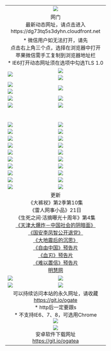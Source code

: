 ﻿<table>
  <tr></tr>
  <tr><td colspan=2 align=center><img src="https://cloud.githubusercontent.com/assets/11880933/13434984/f430fae2-e012-11e5-814f-c2df1e82b247.jpg" /></td></tr>
  <tr><td colspan=2 align=center>网门<br>最新动态网址，请点击进入
<br>https://dg73tq5s3dyhn.cloudfront.net
    </td>
  </tr>
  <tr>
    <td colspan=2 align=center>* 微信用户如无法打开，请先<br>点击右上角三个点，选择在浏览器中打开<br>苹果微信需手工复制到浏览器地址栏
    <br>* IE6打开动态网址须在选项中勾选TLS 1.0</td>
  </tr>
  <tr>
    <td rowspan=2><a href="https://dg73tq5s3dyhn.cloudfront.net/ogUP.aspx?name=11DKC.mp4&list=11DKC" target="_blank"><img src="https://dg73tq5s3dyhn.cloudfront.net/Up/11DKC1.jpg" /></a></td> 
    <td><div><a href="https://dg73tq5s3dyhn.cloudfront.net/ogUP.aspx?name=LRWS.mp4&list=LRWS" target="_blank"><img src="https://dg73tq5s3dyhn.cloudfront.net/Up/LRWS.jpg" /></a></td>
   </tr>
  <tr>
    <td><a href="https://dg73tq5s3dyhn.cloudfront.net/ogNiceVedio.aspx" target="_blank"><img src="https://dg73tq5s3dyhn.cloudfront.net/Up/11TGKDY.jpg" /></a></td>
  </tr>
  <tr>
    <td><a href="https://dg73tq5s3dyhn.cloudfront.net/ogUP.aspx?name=JQR.mp4&count=2" target="_blank"><img src="https://dg73tq5s3dyhn.cloudfront.net/Up/JQR.jpg" /></a></td>   
    <td rowspan=2><a href="https://dg73tq5s3dyhn.cloudfront.net/ogUP.aspx?name=JP.mp4&count=9" target="_blank"><img src="https://dg73tq5s3dyhn.cloudfront.net/Up/JP.jpg" /></td>
  </tr>
  <tr>
    <td><a href="https://dg73tq5s3dyhn.cloudfront.net/ogUP.aspx?name=WH.mp4" target="_blank"><img src="https://dg73tq5s3dyhn.cloudfront.net/Up/WH.jpg" /></a></td>
  </tr>
  <tr>
    <td><a href="https://dg73tq5s3dyhn.cloudfront.net/ogUP.aspx?name=SSZJ.mp4&list=SSZJ" target="_blank"><img src="https://dg73tq5s3dyhn.cloudfront.net/Up/SSZJ.jpg" /></a></td>
    <td><a href="https://dg73tq5s3dyhn.cloudfront.net/ogUP.aspx?name=1XQK.mp4&count=13" target="_blank"><img src="https://dg73tq5s3dyhn.cloudfront.net/Up/1XQK.jpg" /></a</td>
  </tr>
  <tr>
    <td><a href="https://dg73tq5s3dyhn.cloudfront.net/ogUP.aspx?name=ZY.mp4&count=2015|16" target="_blank"><img src="https://dg73tq5s3dyhn.cloudfront.net/Up/ZY.jpg" /></a</td>
    <td><a href="https://dg73tq5s3dyhn.cloudfront.net/ogUP.aspx?name=XTFY.mp4&count=B|2,A|24" target="_blank"><img src="https://dg73tq5s3dyhn.cloudfront.net/Up/XTFY.jpg" /></a></td>
  </tr>
  <tr height="40">
  </tr>
  <tr>
    <td><a href="https://dg73tq5s3dyhn.cloudfront.net/ogUP.aspx?name=4SQQ.mp4&list=4SQQ" target="_blank"><img src="https://dg73tq5s3dyhn.cloudfront.net/Up/4SQQ0.jpg"/></a></td>
    <td><a href="https://dg73tq5s3dyhn.cloudfront.net/ogUP.aspx?name=4SHQ.mp4&list=4SHQ" target="_blank"><img src="https://dg73tq5s3dyhn.cloudfront.net/Up/4SHQ0.jpg"/></a></td>
  </tr>
  <tr>
    <td><a href="https://dg73tq5s3dyhn.cloudfront.net/ogUP.aspx?name=4SZG.mp4&list=4SZG" target="_blank"><img src="https://dg73tq5s3dyhn.cloudfront.net/Up/4SZG0.jpg"/></a></td>
    <td><a href="https://dg73tq5s3dyhn.cloudfront.net/ogUP.aspx?name=4SDJ.mp4&list=4SDJ" target="_blank"><img src="https://dg73tq5s3dyhn.cloudfront.net/Up/4SDJ0.jpg"/></a></td>
  </tr>
  <tr>
    <td><a href="https://dg73tq5s3dyhn.cloudfront.net/ogUP.aspx?name=4SGX.mp4&list=4SGX" target="_blank"><img src="https://dg73tq5s3dyhn.cloudfront.net/Up/4SGX0.jpg"/></a></td>
    <td><a href="https://dg73tq5s3dyhn.cloudfront.net/ogUP.aspx?name=4SHD.mp4&list=4SHD" target="_blank"><img src="https://dg73tq5s3dyhn.cloudfront.net/Up/4SHD0.jpg"/></a></td>
  </tr>
  <tr>
    <td><a href="https://dg73tq5s3dyhn.cloudfront.net/ogUP.aspx?name=4CTX.mp4&list=4CTX" target="_blank"><img src="https://dg73tq5s3dyhn.cloudfront.net/Up/4CTX0.jpg"/></a></td>
    <td><a href="https://dg73tq5s3dyhn.cloudfront.net/ogUP.aspx?name=4CWZ.mp4&list=4CWZ" target="_blank"><img src="https://dg73tq5s3dyhn.cloudfront.net/Up/4CWZ0.jpg"/></a></td>
  </tr>
  <tr>
    <td><a href="https://dg73tq5s3dyhn.cloudfront.net/onUP.aspx?name=https://d1qhweuvr3wm0g.cloudfront.net/" target="_blank"><img src="https://dg73tq5s3dyhn.cloudfront.net/Up/0DTW.jpg"/></a></td>
    <td><a href="https://dg73tq5s3dyhn.cloudfront.net/onUP.aspx?name=https://d240ns8up8earz.cloudfront.net/acenter/" target="_blank"><img src="https://dg73tq5s3dyhn.cloudfront.net/Up/0TDW.jpg" /></a></td>
  </tr>
  <tr>
    <td><a href="https://dg73tq5s3dyhn.cloudfront.net/onUP.aspx?name=https://d4508d6vomz2p.cloudfront.net/gb/nsc413.htm" target="_blank"><img src="https://dg73tq5s3dyhn.cloudfront.net/Up/0DJY.jpg" /></a></td>
    <td><a href="https://dg73tq5s3dyhn.cloudfront.net/onUP.aspx?name=https://d3bxwq7vzudb5l.cloudfront.net/xtr/gb/prog204.html" target="_blank"><img src="https://dg73tq5s3dyhn.cloudfront.net/Up/0XTR.jpg" /></a></td>
  </tr>
  <tr>
    <td><a href="https://dg73tq5s3dyhn.cloudfront.net/onUP.aspx?name=https://d3aj00iefsmfgc.cloudfront.net/" target="_blank"><img src="https://dg73tq5s3dyhn.cloudfront.net/Up/0MHW.jpg" /></a></td>
    <td><a href="https://dg73tq5s3dyhn.cloudfront.net/onUP.aspx?name=https://d1sbg9daat0zu5.cloudfront.net/" target="_blank"><img src="https://dg73tq5s3dyhn.cloudfront.net/Up/0ZJW.jpg" /></a></td>
  </tr>
  <tr>
    <td><a href="https://dg73tq5s3dyhn.cloudfront.net/ogUP.aspx?name=0FG.zip" target="_blank"><img src="https://dg73tq5s3dyhn.cloudfront.net/Up/0FG.jpg" /></a></td>
    <td><a href="https://dg73tq5s3dyhn.cloudfront.net/ogUP.aspx?name=0FGA.apk" target="_blank"><img src="https://dg73tq5s3dyhn.cloudfront.net/Up/0FGA.jpg" /></a></td>
  </tr>
  <tr>
    <td><a href="https://dg73tq5s3dyhn.cloudfront.net/ogUP.aspx?name=0U.zip" target="_blank"><img src="https://dg73tq5s3dyhn.cloudfront.net/Up/0U.jpg" /></a></td>
    <td><a href="https://dg73tq5s3dyhn.cloudfront.net/ogUP.aspx?name=0UA.apk" target="_blank"><img src="https://dg73tq5s3dyhn.cloudfront.net/Up/0UA.jpg" /></a></td>
  </tr>
  <tr>
    <td><a href="https://dg73tq5s3dyhn.cloudfront.net/ogUP.aspx?name=0iPPOTV.zip" target="_blank"><img src="https://dg73tq5s3dyhn.cloudfront.net/Up/0iPPOTV.jpg" /></a></td>
    <td><a href="https://dg73tq5s3dyhn.cloudfront.net/ogUP.aspx?name=0iNTD.apk" target="_blank"><img src="https://dg73tq5s3dyhn.cloudfront.net/Up/0iNTD.jpg" /></a></td>
  </tr>
  <tr>
    <td colspan=2 align=center>更新<br>
      《大裤衩》第2季第10集<br>
      《雷人网事小品》21日<br>
      《生死之间·活摘曝光十周年》第4集</a><br>
      <a href="https://dg73tq5s3dyhn.cloudfront.net/ogUP.aspx?name=4TJDBZ.mp4" target="_blank">《天津大爆炸－中国社会的阴暗面》</a><br>
      <a href="https://dg73tq5s3dyhn.cloudfront.net/ogUP.aspx?name=4LFZ.mp4" target="_blank">《国安李凤智公开退党》</a><br>
      <a href="https://dg73tq5s3dyhn.cloudfront.net/ogUP.aspx?name=4DDZHDCS.mp4" target="_blank">《大地震后的沉思》</a><br>
      <a href="https://dg73tq5s3dyhn.cloudfront.net/ogUP.aspx?name=11ZYZG0.mp4" target="_blank">《自由中国》预告片</a><br>
      <a href="https://dg73tq5s3dyhn.cloudfront.net/ogUP.aspx?name=11XR.mp4" target="_blank">《血刃》预告片</a><br>
      <a href="https://dg73tq5s3dyhn.cloudfront.net/ogUP.aspx?name=11NYZX.mp4&count=2" target="_blank">《难以置信》预告片</a><br>
      <a href="https://dg73tq5s3dyhn.cloudfront.net/onUP.aspx?name=https://www.minghui.org/" target="_blank">明慧网</a></td>
    </td>
  </tr>
  <tr>
    <td><a href="https://dg73tq5s3dyhn.cloudfront.net/ogNice.aspx" target="_blank"><img src="https://cloud.githubusercontent.com/assets/11880933/13720378/f84bb392-e841-11e5-8739-815049dd6ff8.jpg" /></a></td>
    <td><a href="https://dg73tq5s3dyhn.cloudfront.net/onCO.aspx?ob=600%E4%BA%8B%E7%89%A9&op=%E5%A2%9E%E5%88%A0%E6%94%B9&args=WH1~%23%E7%B1%BB%E5%9E%8B6%E6%96%B0%E9%97%BB%7c%23%E7%B1%BB%E5%9E%8B6%E8%AF%84%E8%AE%BA&mode=" target="_blank"><img src="https://cloud.githubusercontent.com/assets/11880933/13720380/04d76a16-e842-11e5-8833-e627daa88802.jpg" /></a></td> 
  </tr>
  <tr>
    <td><a href="https://dg73tq5s3dyhn.cloudfront.net/ogDY.aspx" target="_blank"><img src="https://cloud.githubusercontent.com/assets/11880933/13720384/11817090-e842-11e5-9571-7dc2f1af9f42.jpg" /></a></td>
    <td><a href="https://dg73tq5s3dyhn.cloudfront.net/ogST.aspx" target="_blank"><img src="https://cloud.githubusercontent.com/assets/11880933/13720385/1467ea3c-e842-11e5-86df-c96c9a556aaf.jpg" /></a></td> 
  </tr>
  <!--tr>
    <td colspan=2 align=center>
      <微信可扫描以下临时二维码<br/>https://bit.ly/1mBQHW8<br/><a href="https://dg73tq5s3dyhn.cloudfront.net/Up/0WMGDL3.png" target="_blank"><img src="https://dg73tq5s3dyhn.cloudfront.net/Up/0WMGD3.png"/></a>
  </tr-->
  <tr>
    <td colspan=2 align=center>可以持续访问本站的永久网址，请收藏<br/><a href="https://git.io/ogate" target="_blank">https://git.io/ogate</a><br/>* http后一定要跟s<br/>* 不支持IE6、7、8，可选用Chrome<br/><a href="https://dg73tq5s3dyhn.cloudfront.net/Up/0WMGDL2.png" target="_blank"><img src="https://dg73tq5s3dyhn.cloudfront.net/Up/0WMGD2.png"/></a></td>
  </tr>
  <tr>
    <td colspan=2 align=center><a href="https://dg73tq5s3dyhn.cloudfront.net/ogUP.aspx?name=0oGate.apk" target="_blank"><img src="https://cloud.githubusercontent.com/assets/11880933/13720399/75e143ee-e842-11e5-9f0a-1421f423c80f.jpg" /></a><br>安卓软件下载网址<br><a href="https://git.io/ogatea">https://git.io/ogatea</a></td>
  </tr>
  <!--tr>
    <td colspan=2 align=center>可能失效的动态网址
    </td>
  </tr-->
</table>
